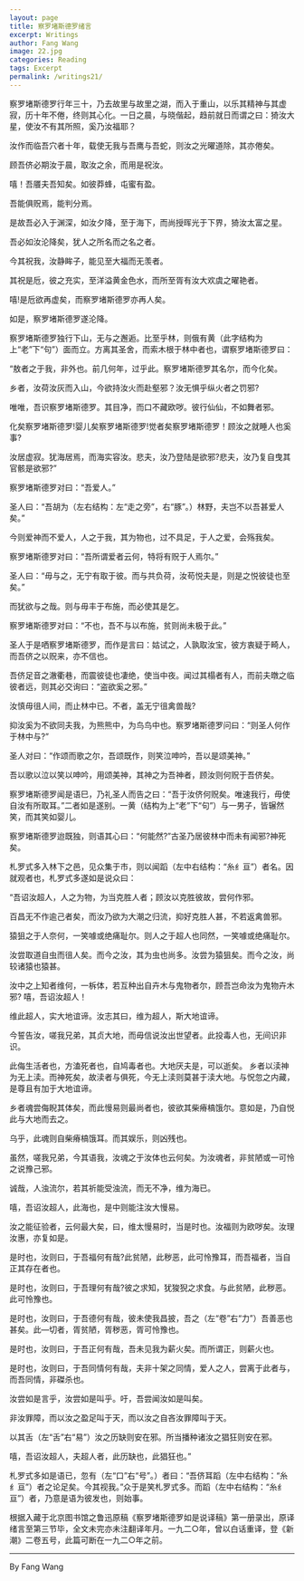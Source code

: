```yaml
---
layout: page
title: 察罗堵斯德罗绪言
excerpt: Writings
author: Fang Wang
image: 22.jpg
categories: Reading
tags: Excerpt
permalink: /writings21/
---
```


察罗堵斯德罗行年三十，乃去故里与故里之湖，而入于重山，以乐其精神与其虚寂，历十年不倦，终则其心化。一日之晨，与晓偕起，趋前就日而谓之曰：猗汝大星，使汝不有其所照，奚乃汝福耶？      

汝作而临吾穴者十年，载使无我与吾鹰与吾蛇，则汝之光曜道除，其亦倦矣。      

顾吾侪必期汝于晨，取汝之余，而用是祝汝。      

嘻！吾餍夫吾知矣。如彼莽蜂，屯蜜有盈。      

吾能俱贶焉，能判分焉。      

是故吾必入于渊深，如汝夕降，至于海下，而尚授晖光于下界，猗汝太富之星。      

吾必如汝沦降矣，犹人之所名而之名之者。      

今其祝我，汝静眸子，能见至大福而无羡者。      

其祝是卮，彼之充实，至洋溢黄金色水，而所至胥有汝大欢虞之曜艳者。      

嘻!是卮欲再虚矣，而察罗堵斯德罗亦再人矣。      

如是，察罗堵斯德罗遂沦降。



​      察罗堵斯德罗独行下山，无与之邂逅。比至乎林，则俄有黄（此字结构为上“老”下“句”）面而立。方离其圣舍，而索木根于林中者也，谓察罗堵斯德罗曰：      

“敖者之于我，非外也。前几何年，过乎此。察罗堵斯德罗其名尔，而今化矣。         

乡者，汝荷汝灰而入山，今欲持汝火而赴壑邪？汝无惧乎纵火者之罚邪?      

唯唯，吾识察罗堵斯德罗。其目净，而口不藏欧哕。彼行仙仙，不如舞者邪。      

化矣察罗堵斯德罗!婴儿矣察罗堵斯德罗!觉者矣察罗堵斯德罗！顾汝之就睡人也奚事?      

汝居虚寂。犹海居焉，而海实容汝。悲夫，汝乃登陆是欲邪?悲夫，汝乃复自曳其官骸是欲邪?”      

察罗堵斯德罗对曰：“吾爱人。”      

圣人曰：“吾胡为（左右结构：左“走之旁”，右“豚”。）林野，夫岂不以吾甚爱人矣。”       

今则爱神而不爱人，人之于我，其为物也，过不具足，于人之爱，会殇我矣。      

察罗堵斯德罗对曰：“吾所谓爱者云何，特将有贶于人焉尔。”      

圣人曰：“毋与之，无宁有取于彼。而与共负荷，汝苟悦夫是，则是之悦彼徒也至矣。”      

而犹欲与之哉。则与毋丰于布施，而必使其是乞。      

察罗堵斯德罗对曰：“不也，吾不与以布施，贫则尚未极于此。”      

圣人于是哂察罗堵斯德罗，而作是言曰：姑试之，人孰取汝宝，彼方衷疑于畸人，而吾侪之以贶来，亦不信也。      

吾侪足音之澈衢巷，而震彼徒也凄绝，使当中夜。闻过其榻者有人，而前夫暾之临彼者远，则其必交询曰：“盗欲奚之邪。”      

汝慎毋徂人间，而止林中已。不者，盖无宁徂禽兽哉?      

抑汝奚为不欲同夫我，为熊熊中，为鸟鸟中也。察罗堵斯德罗问曰：“则圣人何作于林中与?”       

圣人对曰：“作颂而歌之尔，吾颂既作，则笑泣呻吟，吾以是颂美神。”      

吾以歌以泣以笑以呻吟，用颂美神，其神之为吾神者，顾汝则何贶于吾侪矣。      

察罗堵斯德罗闻是语巳，乃礼圣人而告之曰：“吾于汝侪何贶矣。唯速我行，毋使自汝有所取耳。”二者如是遂别。一黄（结构为上“老”下“句”）与一男子，皆辗然笑，而其笑如婴儿。      

察罗堵斯德罗迨既独，则语其心曰：“何能然?”古圣乃居彼林中而未有闻邪?神死矣。



​      札罗式多入林下之邑，见众集于市，则以闻蹈（左中右结构：“糸纟亘”）者名。因就观者也，札罗式多遂如是说众曰：     

 “吾诏汝超人，人之为物，为当克胜人者；顾汝以克胜彼故，尝何作邪。      

百昌无不作逾己者矣，而汝乃欲为大潮之归流，抑好克胜人甚，不若返禽兽邪。      

猿狙之于人奈何，一笑噱或绝痛耻尔。则人之于超人也同然，一笑噱或绝痛耻尔。         

汝尝取道自虫而徂人矣。而今之汝，其为虫也尚多。汝尝为猿狙矣。而今之汝，尚较诸猿也猿甚。      

汝中之上知者维何，一柝体，若互种出自卉木与鬼物者尔，顾吾岂命汝为鬼物卉木邪?   嘻，吾诏汝超人！      

维此超人，实大地谊谛。汝志其曰，维为超人，斯大地谊谛。      

今誓告汝，嗟我兄弟，其贞大地，而毋信说汝出世望者。此投毒人也，无间识非识。      

此侮生活者也，方溘死者也，自鸠毒者也。大地厌夫是，可以逝矣。         乡者以渎神为无上渎。而神死矣，故渎者与俱死，今无上渎则莫甚于渎大地。与怳忽之内藏，是尊且有加于大地谊谛。      

乡者魂尝侮睨其体矣，而此慢易则最尚者也，彼欲其柴瘠槁饿尔。意如是，乃自悦此与大地而去之。      

乌乎，此魂则自柴瘠槁饿耳。而其娱乐，则凶残也。      

虽然，嗟我兄弟，今其语我，汝魂之于汝体也云何矣。为汝魂者，非贫陋或一可怜之说豫己邪。      

诚哉，人浊流尔，若其祈能受浊流，而无不净，维为海已。      

嘻，吾诏汝超人，此海也，是中则能注汝大慢易。         

汝之能征验者，云何最大矣，曰，维太慢易时，当是时也。汝福则为欧哕矣。汝理汝惠，亦复如是。      

是时也，汝则曰，于吾福何有哉?此贫陋，此秽恶，此可怜豫耳，而吾福者，当自正其存在者也。      

是时也，汝则曰，于吾理何有哉?彼之求知，犹狻猊之求食。与此贫陋，此秽恶。此可怜豫也。      

是时也，汝则曰，于吾德何有哉，彼未使我昌披，吾之（左“卷”右“力”）吾善恶也甚矣。此—切者，胥贫陋，胥秽恶，胥可怜豫也。      

是时也，汝则曰，于吾正何有哉，吾未见我为薪火矣。而所谓正，则薪火也。      

是时也，汝则曰，于吾同情何有哉，夫非十架之同情，爱人之人，尝离于此者与，而吾同情，非磔杀也。      

汝尝如是言乎，汝尝如是叫乎。吁，吾尝闻汝如是叫矣。      

非汝罪障，而以汝之盈足叫于天，而以汝之自吝汝罪障叫于天。      

以其舌（左“舌”右“易”）汝之历缺则安在邪。所当播种诸汝之猖狂则安在邪。      

嘻，吾诏汝超人，夫超人者，此历缺也，此猖狂也。”      

札罗式多如是语已，忽有（左“口”右“号”。）者曰：“吾侪耳蹈（左中右结构：“糸纟亘”）者之论足矣。今其视我。”众于是笑札罗式多。而蹈（左中右结构：“糸纟亘”）者，乃意是语为彼发也，则始事。

根据入藏于北京图书馆之鲁迅原稿《察罗堵斯德罗如是说译稿》第一册录出，原译绪言至第三节毕，全文未完亦未注翻译年月。一九二○年，曾以白话重译，登《新潮》二卷五号，此篇可断在一九二○年之前。



****

By Fang Wang